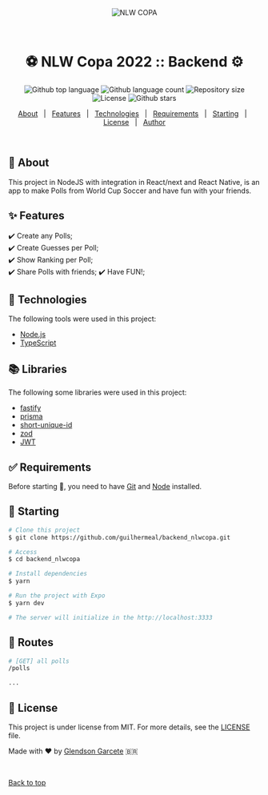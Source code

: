 <div align="center" id="top"> 
  <img src="" alt="NLW COPA" />

  &#xa0;

  <!-- <a href="https://mobile.netlify.app">Demo</a> -->
</div>

<h1 align="center">⚽️ NLW Copa 2022 ::  Backend ⚙️</h1>

<p align="center">
  <img alt="Github top language" src="https://img.shields.io/github/languages/top/glendson/NLW-COPA-BACKEND?color=56BEB8">
  <img alt="Github language count" src="https://img.shields.io/github/languages/count/glendson/NLW-COPA-BACKEND?color=56BEB8">
  <img alt="Repository size" src="https://img.shields.io/github/repo-size/glendson/NLW-COPA-BACKEND?color=56BEB8">
  <img alt="License" src="https://img.shields.io/github/license/glendson/NLW-COPA-BACKEND?color=56BEB8">
  <img alt="Github stars" src="https://img.shields.io/github/stars/glendson/NLW-COPA-BACKEND?color=56BEB8" />
</p>

<!-- Status -->

<!-- <h4 align="center"> 
	🚧  Mobile 🚀 Under construction...  🚧
</h4> 

<hr> -->

<p align="center">
  <a href="#dart-about">About</a> &#xa0; | &#xa0; 
  <a href="#sparkles-features">Features</a> &#xa0; | &#xa0;
  <a href="#rocket-technologies">Technologies</a> &#xa0; | &#xa0;
  <a href="#white_check_mark-requirements">Requirements</a> &#xa0; | &#xa0;
  <a href="#checkered_flag-starting">Starting</a> &#xa0; | &#xa0;
  <a href="#memo-license">License</a> &#xa0; | &#xa0;
  <a href="https://github.com/glendson" target="_blank">Author</a>
</p>

<br>

## :dart: About ##

This project in NodeJS with integration in React/next and React Native, is an app to make Polls from World Cup Soccer and have fun with your friends.

## :sparkles: Features ##

:heavy_check_mark: Create any Polls;\
:heavy_check_mark: Create Guesses per Poll;\
:heavy_check_mark: Show Ranking per Poll;\
:heavy_check_mark: Share Polls with friends;
:heavy_check_mark: Have FUN!;

## :rocket: Technologies ##

The following tools were used in this project:

- [Node.js](https://nodejs.org/en/)
- [TypeScript](https://www.typescriptlang.org/)

## 📚️ Libraries ##

The following some libraries were used in this project:

- [fastify](https://www.fastify.io/)
- [prisma](https://www.prisma.io/)
- [short-unique-id](https://www.npmjs.com/package/short-unique-id)
- [zod](https://github.com/colinhacks/zod)
- [JWT](https://jwt.io/)

## :white_check_mark: Requirements ##

Before starting :checkered_flag:, you need to have [Git](https://git-scm.com) and [Node](https://nodejs.org/en/) installed.

## :checkered_flag: Starting ##

```bash
# Clone this project
$ git clone https://github.com/guilhermeal/backend_nlwcopa.git

# Access
$ cd backend_nlwcopa

# Install dependencies
$ yarn

# Run the project with Expo
$ yarn dev

# The server will initialize in the http://localhost:3333
```

## 🔗 Routes ##

```bash
# [GET] all polls
/polls

...
```

## :memo: License ##


This project is under license from MIT. For more details, see the [LICENSE](LICENSE.md) file.


Made with :heart: by <a href="https://github.com/glendson" target="_blank">Glendson Garcete</a> 🇧🇷


&#xa0;

<a href="#top">Back to top</a>